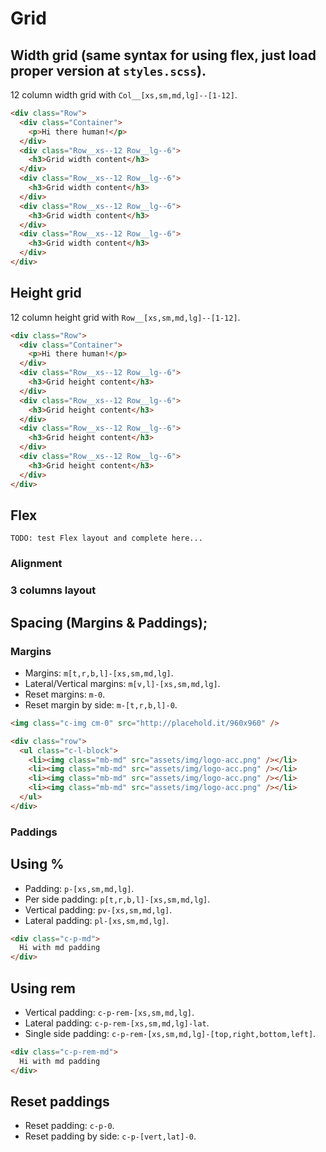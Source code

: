 # Grid

## Width grid (same syntax for using flex, just load proper version at `styles.scss`).
12 column width grid with `Col__[xs,sm,md,lg]--[1-12]`.

```html
<div class="Row">
  <div class="Container">
    <p>Hi there human!</p>
  </div>
  <div class="Row__xs--12 Row__lg--6">
    <h3>Grid width content</h3>
  </div>
  <div class="Row__xs--12 Row__lg--6">
    <h3>Grid width content</h3>
  </div>
  <div class="Row__xs--12 Row__lg--6">
    <h3>Grid width content</h3>
  </div>
  <div class="Row__xs--12 Row__lg--6">
    <h3>Grid width content</h3>
  </div>
</div>
```

## Height grid
12 column height grid with `Row__[xs,sm,md,lg]--[1-12]`.

```html
<div class="Row">
  <div class="Container">
    <p>Hi there human!</p>
  </div>
  <div class="Row__xs--12 Row__lg--6">
    <h3>Grid height content</h3>
  </div>
  <div class="Row__xs--12 Row__lg--6">
    <h3>Grid height content</h3>
  </div>
  <div class="Row__xs--12 Row__lg--6">
    <h3>Grid height content</h3>
  </div>
  <div class="Row__xs--12 Row__lg--6">
    <h3>Grid height content</h3>
  </div>
</div>
```

## Flex
`TODO: test Flex layout and complete here...`
### Alignment

### 3 columns layout

## Spacing (Margins & Paddings);

### Margins

* Margins: `m[t,r,b,l]-[xs,sm,md,lg]`.
* Lateral/Vertical margins: `m[v,l]-[xs,sm,md,lg]`.
* Reset margins: `m-0`.
* Reset margin by side: `m-[t,r,b,l]-0`.

```html
<img class="c-img cm-0" src="http://placehold.it/960x960" />
```


```html
<div class="row">
  <ul class="c-l-block">
    <li><img class="mb-md" src="assets/img/logo-acc.png" /></li>
    <li><img class="mb-md" src="assets/img/logo-acc.png" /></li>
    <li><img class="mb-md" src="assets/img/logo-acc.png" /></li>
    <li><img class="mb-md" src="assets/img/logo-acc.png" /></li>
  </ul>
</div>
```

### Paddings

## Using %

* Padding: `p-[xs,sm,md,lg]`.
* Per side padding: `p[t,r,b,l]-[xs,sm,md,lg]`.
* Vertical padding: `pv-[xs,sm,md,lg]`.
* Lateral padding: `pl-[xs,sm,md,lg]`.

```html
<div class="c-p-md">
  Hi with md padding
</div>
```

## Using rem

* Vertical padding: `c-p-rem-[xs,sm,md,lg]`.
* Lateral padding: `c-p-rem-[xs,sm,md,lg]-lat`.
* Single side padding: `c-p-rem-[xs,sm,md,lg]-[top,right,bottom,left]`.

```html
<div class="c-p-rem-md">
  Hi with md padding
</div>
```

## Reset paddings

* Reset padding: `c-p-0`.
* Reset padding by side: `c-p-[vert,lat]-0`.